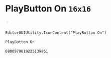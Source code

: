 # PlayButton On `16x16`
<img src="/img/PlayButton%20On.png" width=16 height=16>

``` CSharp
EditorGUIUtility.IconContent("PlayButton On")
```
```
PlayButton On
```
```
6800979619225139861
```
